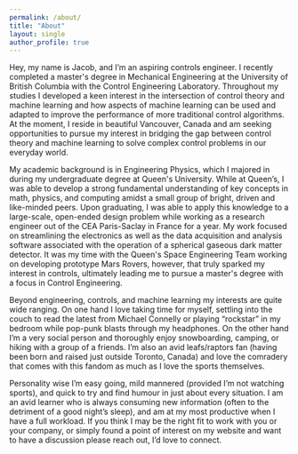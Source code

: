 ```yaml
---
permalink: /about/
title: "About"
layout: single
author_profile: true
---
```

Hey, my name is Jacob, and I’m an aspiring controls engineer. I recently completed a master's degree in Mechanical Engineering at the University of British Columbia with the Control Engineering Laboratory. Throughout my studies I developed a keen interest in the intersection of control theory and machine learning and how aspects of machine learning can be used and adapted to improve the performance of more traditional control algorithms. At the moment, I reside in beautiful Vancouver, Canada and am seeking opportunities to pursue my interest in bridging the gap between control theory and machine learning to solve complex control problems in our everyday world.

My academic background is in Engineering Physics, which I majored in during my undergraduate degree at Queen's University.  While at Queen’s, I was able to develop a strong fundamental understanding of key concepts in math, physics, and computing amidst a small group of bright, driven and like-minded peers. Upon graduating, I was able to apply this knowledge to a large-scale, open-ended design problem while working as a research engineer out of the CEA Paris-Saclay in France for a year. My work focused on streamlining the electronics as well as the data acquisition and analysis software associated with the operation of a spherical gaseous dark matter detector. It was my time with the Queen's Space Engineering Team working on developing prototype Mars Rovers, however, that truly sparked my interest in controls, ultimately leading me to pursue a master's degree with a focus in Control Engineering.

Beyond engineering, controls, and machine learning my interests are quite wide ranging. On one hand I love taking time for myself, settling into the couch to read the latest from Michael Connelly or playing “rockstar” in my bedroom while pop-punk blasts through my headphones. On the other hand I’m a very social person and thoroughly enjoy snowboarding, camping, or hiking with a group of a friends. I’m also an avid leafs/raptors fan (having been born and raised just outside Toronto, Canada) and love the comradery that comes with this fandom as much as I love the sports themselves.

Personality wise I’m easy going, mild mannered (provided I’m not watching sports), and quick to try and find humour in just about every situation. I am an avid learner who is always consuming new information (often to the detriment of a good night’s sleep), and am at my most productive when I have a full workload. If you think I may be the right fit to work with you or your company, or simply found a point of interest on my website and want to have a discussion please reach out, I’d love to connect. 
